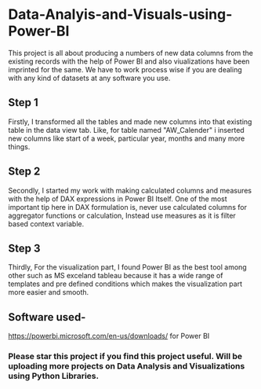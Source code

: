 # Data-Analyis-and-Visuals-using-Power-BI
This project is all about producing a numbers of new data columns from the existing records with the help of Power BI and also viualizations have been imprinted for the same.
We have to work process wise if you are dealing with any kind of datasets at any software you use. 

## Step 1
Firstly, I transformed all the tables and made new columns into that existing
table in the data view tab. Like, for table named "AW_Calender" i inserted new columns like start of a week, particular year, months and many more things.

## Step 2
Secondly, I started my work with making calculated columns and measures with the help of DAX expressions in Power BI Itself. 
One of the most important tip here in DAX formulation is, never use calculated columns for aggregator functions or calculation, Instead use measures as
it is filter based context variable.

## Step 3
Thirdly, For the visualization part, I found Power BI as the best tool among other such as MS exceland tableau because it has a wide range of templates and pre defined 
conditions which makes the visualization part more easier and smooth.

## Software used-
https://powerbi.microsoft.com/en-us/downloads/ for Power BI

### Please star this project if you find this project useful. Will be uploading more projects on Data Analysis and Visualizations using Python Libraries.
